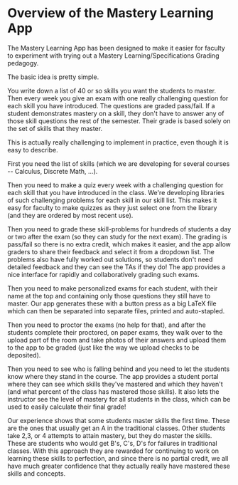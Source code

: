 # Overview of the Mastery Learning App

The Mastery Learning App has been designed to make it easier for faculty 
to experiment with trying out a Mastery Learning/Specifications Grading
pedagogy.

The basic idea is pretty simple.

You write down a list of 40 or so skills you want the students to master. Then every week you give an exam with one really challenging question for each skill you have introduced. The questions are graded pass/fail. If a student demonstrates mastery on a skill, they don't have to answer any of those skill questions the rest of the semester. Their grade is based solely on the set of skills that they master.

This is actually really challenging to implement in practice, even though it is easy to describe.

First you need the list of skills (which we are developing for several courses -- Calculus, Discrete Math, ...).

Then you need to make a quiz every week with a challenging question for each skill that you have introduced in the class. We're developing libraries of such challenging problems for each skill in our skill list. This makes it easy for faculty to make quizzes as they just select one from the library (and they are ordered by most recent use).

Then you need to grade these skill-problems for hundreds of students a day or two after the exam (so they can study for the next exam). The grading is pass/fail so there is no extra credit, which makes it easier, and the app allow graders to share their feedback and select it from a dropdown list. The problems also have fully worked out solutions, so students don't need detailed feedback and they can see the TAs if they do! The app provides a nice interface for rapidly and collaboratively grading such exams.

Then you need to make personalized exams for each student, with their name at the top and containing only those questions they still have to master. Our app generates these with a button press as a big LaTeX file which can then be separated into separate files, printed and auto-stapled.

Then you need to proctor the exams (no help for that), and after the students complete their proctored, on paper exams, they walk over to the upload part of the room and take photos of their answers and upload them to the app to be graded (just like the way we upload checks to be deposited).

Then you need to see who is falling behind and you need to let the students know where they stand in the course. The app provides a student portal where they can see which skills they've mastered and which they haven't (and what percent of the class has mastered those skills). It also lets the instructor see the level of mastery for all students in the class, which can be used to easily calculate their final grade!

Our experience shows that some students master skills the first time. These are the ones that usually get an A in the traditional classes. Other students take 2,3, or 4 attempts to attain mastery, but they do master the skills. These are students who would get B's, C's, D's for failures in traditional classes. With this approach they are rewarded for continuing to work on learning these skills to perfection, and since there is no partial credit, we all have much greater confidence that they actually really have mastered these skills and concepts.
